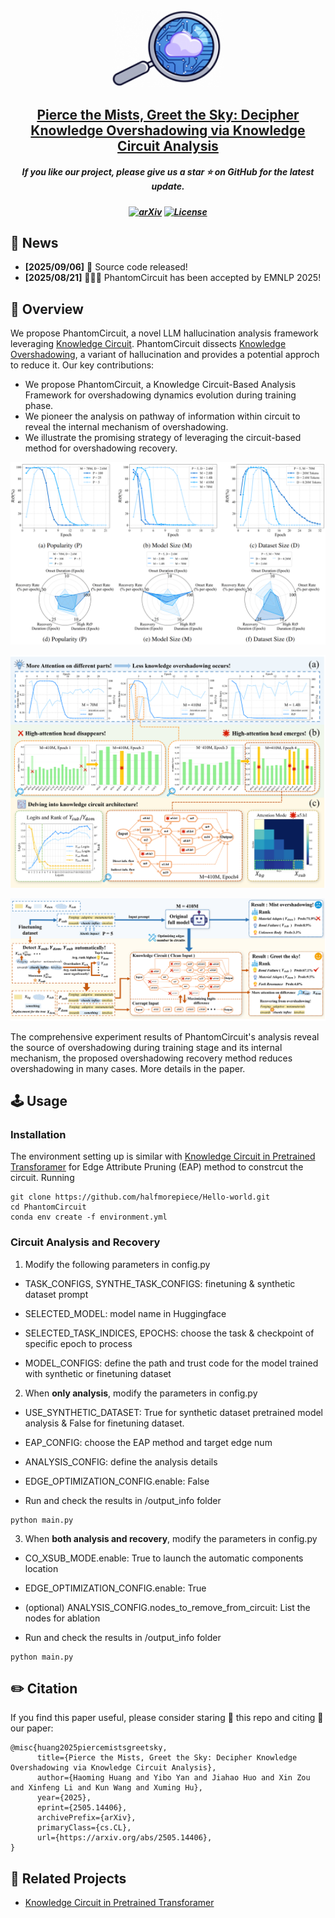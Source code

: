 <div align=center>
<img src="assets/figure1.png" width="180px">
</div> 
<h2 align="center">
<a href="https://arxiv.org/abs/2505.14406">Pierce the Mists, Greet the Sky: Decipher Knowledge Overshadowing via Knowledge Circuit Analysis
</a></h2>
    
<h5 align="center"> If you like our project, please give us a star ⭐ on GitHub for the latest update.</h5>

<h5 align=center>


[![arXiv](https://img.shields.io/badge/Arixv-2410.03577-b31b1b.svg?logo=arXiv)](https://arxiv.org/abs/2505.14406)
[![License](https://img.shields.io/badge/License-Apache2.0-yellow)](https://github.com/PKU-YuanGroup/Chat-UniVi/blob/main/LICENSE)  
</h5>

## 📣 News
* **[2025/09/06]**  🚀 Source code released!
* **[2025/08/21]**  🎉🎉🎉 PhantomCircuit has been accepted by EMNLP 2025! 

## 🎯 Overview
We propose PhantomCircuit, a novel LLM hallucination analysis framework leveraging [Knowledge Circuit](https://arxiv.org/abs/2405.17969). PhantomCircuit dissects [Knowledge Overshadowing](https://arxiv.org/abs/2407.08039), a variant of hallucination and provides a potential approch to reduce it. Our key contributions:
 * We propose PhantomCircuit, a Knowledge Circuit-Based Analysis Framework for overshadowing dynamics 
evolution during training phase.
 * We pioneer the analysis on pathway of information within circuit to reveal the internal mechanism of overshadowing.
 * We illustrate the promising strategy of leveraging the circuit-based method for overshadowing recovery.

![PhantimCircuit](assets/figure5.png)

![PhantimCircuit](assets/figure2.png)

![PhantimCircuit](assets/figure3.png)

The comprehensive experiment results of PhantomCircuit's analysis reveal the source of overshadowing during training stage and its internal mechanism, the proposed overshadowing recovery method reduces overshadowing in many cases. More details in the paper.

## 🕹️ Usage

### Installation

The environment setting up is similar with [Knowledge Circuit in Pretrained Transforamer](https://github.com/zjunlp/KnowledgeCircuits.git) for Edge Attribute Pruning (EAP) method to constrcut the circuit. Running


```
git clone https://github.com/halfmorepiece/Hello-world.git
cd PhantomCircuit
conda env create -f environment.yml
```

### Circuit Analysis and Recovery

1. Modify the following parameters in config.py


 * TASK_CONFIGS, SYNTHE_TASK_CONFIGS: finetuning & synthetic dataset prompt

 * SELECTED_MODEL: model name in Huggingface

 * SELECTED_TASK_INDICES, EPOCHS: choose the task & checkpoint of specific epoch to process

 * MODEL_CONFIGS: define the path and trust code for the model trained with synthetic or finetuning dataset


2. When **only analysis**, modify the parameters in config.py


 * USE_SYNTHETIC_DATASET: True for synthetic dataset pretrained model analysis & False for finetuning dataset.

 * EAP_CONFIG: choose the EAP method and target edge num

 * ANALYSIS_CONFIG: define the analysis details

 * EDGE_OPTIMIZATION_CONFIG.enable: False

 * Run and check the results in /output_info folder

```
python main.py
```

3. When **both analysis and recovery**, modify the parameters in config.py


 * CO_XSUB_MODE.enable: True to launch the automatic components location

 * EDGE_OPTIMIZATION_CONFIG.enable: True

 * (optional) ANALYSIS_CONFIG.nodes_to_remove_from_circuit: List the nodes for ablation

 *  Run and check the results in /output_info folder

```
python main.py
```

## ✏️ Citation
If you find this paper useful, please consider staring 🌟 this repo and citing 📑 our paper:
```
@misc{huang2025piercemistsgreetsky,
      title={Pierce the Mists, Greet the Sky: Decipher Knowledge Overshadowing via Knowledge Circuit Analysis}, 
      author={Haoming Huang and Yibo Yan and Jiahao Huo and Xin Zou and Xinfeng Li and Kun Wang and Xuming Hu},
      year={2025},
      eprint={2505.14406},
      archivePrefix={arXiv},
      primaryClass={cs.CL},
      url={https://arxiv.org/abs/2505.14406}, 
}

```
## 📝 Related Projects
- [Knowledge Circuit in Pretrained Transforamer](https://github.com/zjunlp/KnowledgeCircuits.git)

